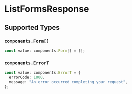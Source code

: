# ListFormsResponse


## Supported Types

### `components.Form[]`

```typescript
const value: components.Form[] = [];
```

### `components.ErrorT`

```typescript
const value: components.ErrorT = {
  errorCode: 1000,
  message: "An error occurred completing your request",
};
```

